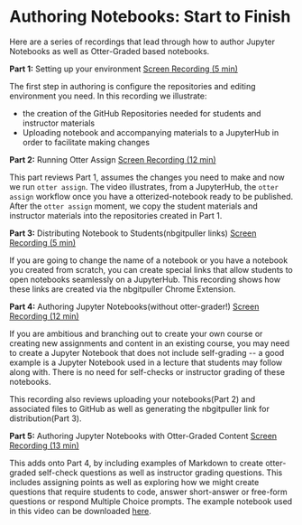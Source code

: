 # Authoring Notebooks: Start to Finish

Here are a series of recordings that lead through how to author Jupyter Notebooks as well as Otter-Graded based notebooks. 

**Part 1:** Setting up your environment [Screen Recording (5 min)](https://drive.google.com/file/d/1JWs35cRRaGbtYlsVGFfFPxE3p26oqZna/view?usp=drive_link)

The first step in authoring is configure the repositories and editing environment you need. In this  recording we illustrate:
- the creation of the GitHub Repositories needed for students and instructor materials
- Uploading notebook and accompanying materials to a JupyterHub in order to facilitate making changes


**Part 2:** Running Otter Assign [Screen Recording (12 min)](https://drive.google.com/file/d/1UfT6zWLygEFX6rV6zUQYrzGmzHPtAoAl/view?usp=sharing)

This part reviews Part 1, assumes the changes you need to make and now we run `otter assign`.
The video illustrates, from a JupyterHub, the `otter assign` workflow once you have a otterized-notebook ready to be published. After the `otter assign` moment, we copy the student materials and instructor materials into the repositories created in Part 1.

**Part 3:** Distributing Notebook to Students(nbgitpuller links) [Screen Recording (5 min)](https://drive.google.com/file/d/18vD5_SqlQ70uH5n_80qevCgx9E-PCU_k/view?usp=sharing)

If you are going to change the name of a notebook or you have a notebook you created from scratch, you can create special links that allow students to open notebooks seamlessly on a JupyterHub. This recording shows how these links are created via the nbgitpuller Chrome Extension.

**Part 4:** Authoring Jupyter Notebooks(without otter-grader!) [Screen Recording (12 min)](https://drive.google.com/file/d/1HVP-PCc-pY_anBnd7kMe98eL9VZu51WD/view?usp=drive_link)

If you are ambitious and branching out to create your own course or creating new assignments and content in an existing course, you may need to create a Jupyter Notebook that does not include self-grading -- a good example is a Jupyter Notebook used in a lecture that students may follow along with. There is no need for self-checks or instructor grading of these notebooks. 

This recording also reviews uploading your notebooks(Part 2) and associated files to GitHub as well as generating the nbgitpuller link for distribution(Part 3).

**Part 5:** Authoring Jupyter Notebooks with Otter-Graded Content [Screen Recording (13 min)](https://drive.google.com/file/d/1DFjz5R9uyKyhNxq9NhYWNz1SrIYH47ao/view?usp=sharing)

This adds onto Part 4, by including examples of Markdown to create otter-graded self-check questions as well as instructor grading questions. This includes assigning points as well as exploring how we might create questions that require students to code, answer short-answer or free-form questions or respond Multiple Choice prompts. The example notebook used in this video can be downloaded [here](./otter-examples.ipynb).
